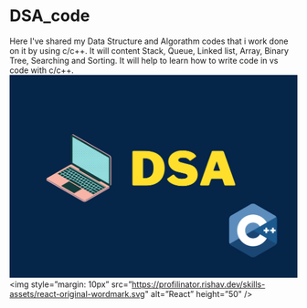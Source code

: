 # DSA_code
Here I've shared my Data Structure and Algorathm codes that i work done on it by using c/c++. It will content Stack, Queue, Linked list, Array, Binary Tree, Searching and Sorting. It will help to learn how to write code in vs code with c/c++. 
<img src="https://github.com/suman123sd/DSA_code/blob/main/3d10f761-1027-4d0a-9906-48361e466d87.png">
<img style=”margin: 10px” src=”https://profilinator.rishav.dev/skills-assets/react-original-wordmark.svg" alt=”React” height=”50" />
